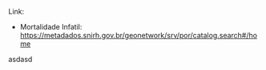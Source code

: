 Link:
- Mortalidade Infatil: https://metadados.snirh.gov.br/geonetwork/srv/por/catalog.search#/home

asdasd
